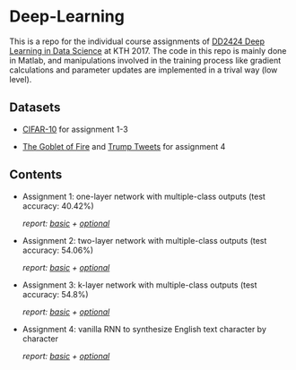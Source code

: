 # Deep-Learning
This is a repo for the individual course assignments of [DD2424 Deep Learning in Data Science](https://www.kth.se/social/course/DD2424/) at KTH 2017. The code in this repo is mainly done in Matlab, and manipulations involved in the training process like gradient calculations and parameter updates are implemented in a trival way (low level).

## Datasets
* [CIFAR-10](https://www.cs.toronto.edu/~kriz/cifar.html) for assignment 1-3

* [The Goblet of Fire](https://github.com/txzhao/Deep-Learning/blob/master/Datasets/goblet_book.txt) and [Trump Tweets](https://github.com/txzhao/Deep-Learning/tree/master/Datasets/trump_tweets) for assignment 4

## Contents
* Assignment 1: one-layer network with multiple-class outputs (test accuracy: 40.42%) 

    *report: [basic](https://github.com/txzhao/Deep-Learning/blob/master/assign_1/doc/assign1.pdf) + [optional](https://github.com/txzhao/Deep-Learning/blob/master/assign_1/doc/assign1_optional.pdf)*

* Assignment 2: two-layer network with multiple-class outputs (test accuracy: 54.06%) 

    *report: [basic](https://github.com/txzhao/Deep-Learning/blob/master/assign_2/doc/assign2.pdf) + [optional](https://github.com/txzhao/Deep-Learning/blob/master/assign_2/doc/assign2_optional.pdf)*

* Assignment 3: k-layer network with multiple-class outputs (test accuracy: 54.8%)

    *report: [basic](https://github.com/txzhao/Deep-Learning/blob/master/assign_3/doc/assign3.pdf) + [optional](https://github.com/txzhao/Deep-Learning/blob/master/assign_3/doc/assign3_optional.pdf)*

* Assignment 4: vanilla RNN to synthesize English text character by character

    *report: [basic](https://github.com/txzhao/Deep-Learning/blob/master/assign_4/doc/assign4.pdf) + [optional](https://github.com/txzhao/Deep-Learning/blob/master/assign_4/doc/assign4_optional.pdf)*
